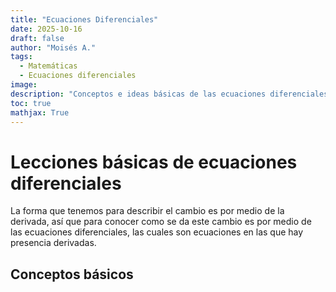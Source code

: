 ```yaml
---
title: "Ecuaciones Diferenciales"
date: 2025-10-16
draft: false
author: "Moisés A."
tags:
  - Matemáticas
  - Ecuaciones diferenciales
image: 
description: "Conceptos e ideas básicas de las ecuaciones diferenciales"
toc: true
mathjax: True
---
```

# Lecciones básicas de ecuaciones diferenciales

La forma que tenemos para describir el cambio es por medio de la derivada, así que para conocer como se da este cambio es por medio de las ecuaciones diferenciales, las cuales son ecuaciones en las que hay presencia derivadas.

## Conceptos básicos 

 